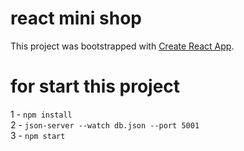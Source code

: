 # react mini shop

This project was bootstrapped with [Create React App](https://github.com/facebook/create-react-app).


# for start this project

1 - `npm install`
<br>
2 - `json-server --watch db.json --port 5001`
<br>
3 - `npm start`


